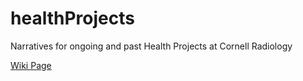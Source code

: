 # healthProjects
Narratives for ongoing and past Health Projects at Cornell Radiology

[Wiki Page](https://github.com/cornellradiology/healthProjects/wiki)

